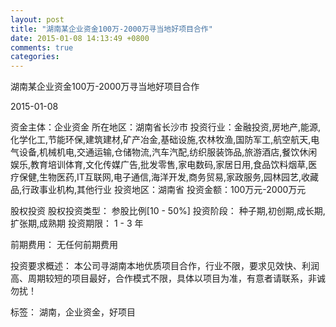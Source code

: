```yaml
---
layout: post
title: "湖南某企业资金100万-2000万寻当地好项目合作"
date: 2015-01-08 14:13:49 +0800
comments: true
categories: 
---
```

湖南某企业资金100万-2000万寻当地好项目合作



2015-01-08

资金主体：企业资金
所在地区：湖南省长沙市
投资行业：金融投资,房地产,能源,化学化工,节能环保,建筑建材,矿产冶金,基础设施,农林牧渔,国防军工,航空航天,电气设备,机械机电,交通运输,仓储物流,汽车汽配,纺织服装饰品,旅游酒店,餐饮休闲娱乐,教育培训体育,文化传媒广告,批发零售,家电数码,家居日用,食品饮料烟草,医疗保健,生物医药,IT互联网,电子通信,海洋开发,商务贸易,家政服务,园林园艺,收藏品,行政事业机构,其他行业
投资地区：湖南省
投资金额：100万元-2000万元

股权投资
股权投资类型：
                            参股比例[10 - 50%] 
                                                                                投资阶段：
                            种子期,初创期,成长期,扩张期,成熟期 
                                                                                                                                        投资期限：
                            1 - 3 年

前期费用：
无任何前期费用

投资要求概述：
本公司寻湖南本地优质项目合作，行业不限，要求见效快、利润高、周期较短的项目最好，合作模式不限，具体以项目为准，有意者请联系，非诚勿扰！

标签：
湖南，企业资金，好项目

